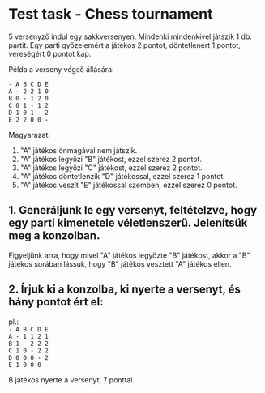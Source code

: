 # Test task - Chess tournament

5 versenyző indul egy sakkversenyen. Mindenki mindenkivel játszik 1 db. partit. Egy parti győzelemért a játékos 2 pontot,
döntetlenért 1 pontot, vereségért 0 pontot kap.

Példa a verseny végső állására:

 `- A B C D E`<br/>
 `A - 2 2 1 0`<br/>
 `B 0 - 1 2 0`<br/>
 `C 0 1 - 1 2`<br/>
 `D 1 0 1 - 2`<br/>
 `E 2 2 0 0 -`<br/>

Magyarázat:

 1. "A" játékos önmagával nem játszik. 
 2. "A" játékos legyőzi "B" játékost, ezzel szerez 2 pontot. 
 3. "A" játékos legyőzi "C" játékost, ezzel szerez 2 pontot. 
 4. "A" játékos döntetlenzik "D" játékossal, ezzel szerez 1 pontot. 
 5. "A" játékos veszít "E" játékossal szemben, ezzel szerez 0 pontot.


## 1. Generáljunk le egy versenyt, feltételzve, hogy egy parti kimenetele véletlenszerű. Jelenítsük meg a konzolban.

   Figyeljünk arra, hogy mivel "A" játékos legyőzte "B" játékost, akkor a "B" játékos sorában lássuk,
   hogy "B" játékos vesztett "A" játékos ellen.
   
   
## 2. Írjuk ki a konzolba, ki nyerte a versenyt, és hány pontot ért el:

pl.:<br/>
  `- A B C D E`<br/>
  `A - 1 1 2 1`<br/>
  `B 1 - 2 2 2`<br/>
  `C 1 0 - 2 2`<br/>
  `D 0 0 0 - 2`<br/>
  `E 1 0 0 0 -`<br/>
  
  B játékos nyerte a versenyt, 7 ponttal.
